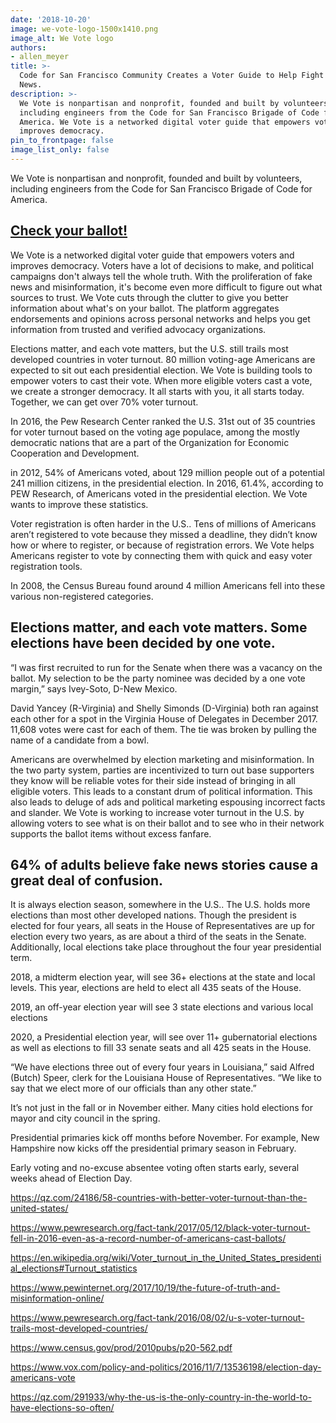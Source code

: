```yaml
---
date: '2018-10-20'
image: we-vote-logo-1500x1410.png
image_alt: We Vote logo
authors:
- allen_meyer
title: >-
  Code for San Francisco Community Creates a Voter Guide to Help Fight Fake
  News.
description: >-
  We Vote is nonpartisan and nonprofit, founded and built by volunteers,
  including engineers from the Code for San Francisco Brigade of Code for
  America. We Vote is a networked digital voter guide that empowers voters and
  improves democracy.
pin_to_frontpage: false
image_list_only: false
---
```

We Vote is nonpartisan and nonprofit, founded and built by volunteers, including engineers from the Code for San Francisco Brigade of Code for America.

## [Check your ballot!](https://wevote.us/ballot)

We Vote is a networked digital voter guide that empowers voters and improves democracy. Voters have a lot of decisions to make, and political campaigns don't always tell the whole truth. With the proliferation of fake news and misinformation, it's become even more difficult to figure out what sources to trust. We Vote cuts through the clutter to give you better information about what's on your ballot. The platform aggregates endorsements and opinions across personal networks and helps you get information from trusted and verified advocacy organizations.

Elections matter, and each vote matters, but the U.S. still trails most developed countries in voter turnout. 80 million voting-age Americans are expected to sit out each presidential election. We Vote is building tools to empower voters to cast their vote. When more eligible voters cast a vote, we create a stronger democracy. It all starts with you, it all starts today. Together, we can get over 70% voter turnout.

In 2016, the Pew Research Center ranked the U.S. 31st out of 35 countries for voter turnout based on the voting age populace, among the mostly democratic nations that are a part of the Organization for Economic Cooperation and Development.

in 2012, 54% of Americans voted, about 129 million people out of a potential 241 million citizens, in the presidential election. In 2016, 61.4%, according to PEW Research, of Americans voted in the presidential election. We Vote wants to improve these statistics.

Voter registration is often harder in the U.S.. Tens of millions of Americans aren’t registered to vote because they missed a deadline, they didn’t know how or where to register, or because of registration errors. We Vote helps Americans register to vote by connecting them with quick and easy voter registration tools.

In 2008, the Census Bureau found around 4 million Americans fell into these various non-registered categories.

## **Elections matter, and each vote matters. Some elections have been decided by one vote.**

“I was first recruited to run for the Senate when there was a vacancy on the ballot. My selection to be the party nominee was decided by a one vote margin,” says Ivey-Soto, D-New Mexico.

David Yancey (R-Virginia) and Shelly Simonds (D-Virginia) both ran against each other for a spot in the Virginia House of Delegates in December 2017. 11,608 votes were cast for each of them. The tie was broken by pulling the name of a candidate from a bowl.

Americans are overwhelmed by election marketing and misinformation. In the two party system, parties are incentivized to turn out base supporters they know will be reliable votes for their side instead of bringing in all eligible voters. This leads to a constant drum of political information. This also leads to deluge of ads and political marketing espousing incorrect facts and slander. We Vote is working to increase voter turnout in the U.S. by allowing voters to see what is on their ballot and to see who in their network supports the ballot items without excess fanfare.

## **64% of adults believe fake news stories cause a great deal of confusion.**

It is always election season, somewhere in the U.S.. The U.S. holds more elections than most other developed nations. Though the president is elected for four years, all seats in the House of Representatives are up for election every two years, as are about a third of the seats in the Senate. Additionally, local elections take place throughout the four year presidential term.

2018, a midterm election year, will see 36+ elections at the state and local levels. This year, elections are held to elect all 435 seats of the House.

2019, an off-year election year will see 3 state elections and various local elections

2020, a Presidential election year, will see over 11+ gubernatorial elections as well as elections to fill 33 senate seats and all 425 seats in the House.

“We have elections three out of every four years in Louisiana,” said Alfred (Butch) Speer, clerk for the Louisiana House of Representatives. “We like to say that we elect more of our officials than any other state.”

It’s not just in the fall or in November either. Many cities hold elections for mayor and city council in the spring.

Presidential primaries kick off months before November. For example, New Hampshire now kicks off the presidential primary season in February.

Early voting and no-excuse absentee voting often starts early, several weeks ahead of Election Day.

https://qz.com/24186/58-countries-with-better-voter-turnout-than-the-united-states/

https://www.pewresearch.org/fact-tank/2017/05/12/black-voter-turnout-fell-in-2016-even-as-a-record-number-of-americans-cast-ballots/

https://en.wikipedia.org/wiki/Voter_turnout_in_the_United_States_presidential_elections#Turnout_statistics

https://www.pewinternet.org/2017/10/19/the-future-of-truth-and-misinformation-online/

https://www.pewresearch.org/fact-tank/2016/08/02/u-s-voter-turnout-trails-most-developed-countries/

https://www.census.gov/prod/2010pubs/p20-562.pdf

https://www.vox.com/policy-and-politics/2016/11/7/13536198/election-day-americans-vote

https://qz.com/291933/why-the-us-is-the-only-country-in-the-world-to-have-elections-so-often/
